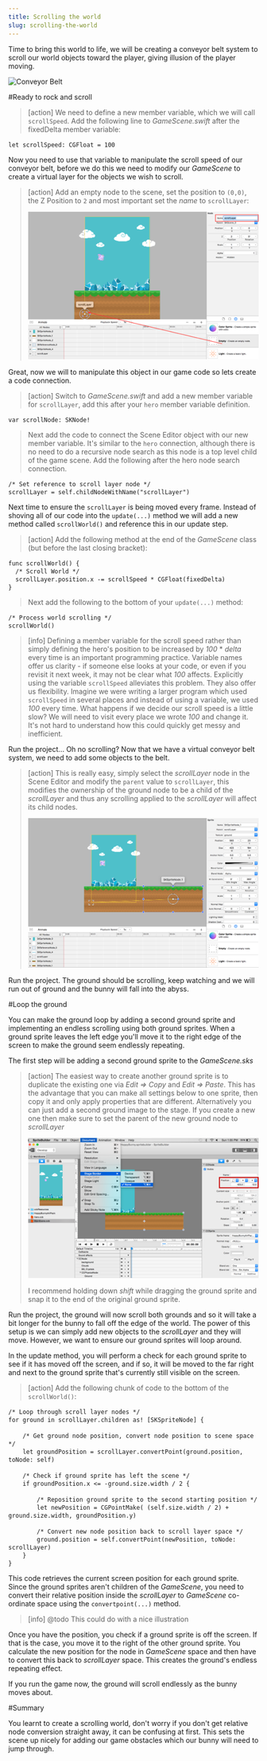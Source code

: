 ```yaml
---
title: Scrolling the world
slug: scrolling-the-world
---
```


Time to bring this world to life, we will be creating a conveyor belt system to scroll our world objects toward the player, giving
illusion of the player moving.

![Conveyor Belt](https://media.giphy.com/media/WFkbyRl2Ke1oY/giphy.gif)

#Ready to rock and scroll

> [action]
> We need to define a new member variable, which we will call `scrollSpeed`. Add the following line to *GameScene.swift* after the fixedDelta member variable:
>
```
let scrollSpeed: CGFloat = 100
```
>

Now you need to use that variable to manipulate the scroll speed of our conveyor belt, before we do this we need
to modify our *GameScene* to create a virtual layer for the objects we wish to scroll.  

> [action]
> Add an empty node to the scene, set the position to `(0,0)`, the Z Position to `2` and most important set the *name*
> to `scrollLayer`:
>
> ![Add empty node](../Tutorial-Images/xcode_add_empty_node_scroll.png)
>

Great, now we will to manipulate this object in our game code so lets create a code connection.

> [action]
> Switch to *GameScene.swift* and add a new member variable for `scrollLayer`, add this after your `hero` member variable definition.
>
```
var scrollNode: SKNode!
```
> Next add the code to connect the Scene Editor object with our new member variable.  It's similar to the `hero` connection, although there is no need to do a recursive node search as this node is a top level child of the game scene.
> Add the following after the hero node search connection.
>
```
/* Set reference to scroll layer node */
scrollLayer = self.childNodeWithName("scrollLayer")
```
>

Next time to ensure the `scrollLayer` is being moved every frame. Instead of shoving all of our code into the `update(...)` method
we will add a new method called `scrollWorld()` and reference this in our update step.

> [action]
> Add the following method at the end of the *GameScene* class (but before the last closing bracket):
>
```
func scrollWorld() {
  /* Scroll World */
  scrollLayer.position.x -= scrollSpeed * CGFloat(fixedDelta)
}
```
>
> Next add the following to the bottom of your `update(...)` method:
>
```
/* Process world scrolling */
scrollWorld()
```
>

<!-- -->

> [info]
> Defining a member variable for the scroll speed rather than simply defining the hero's position to be increased by *100* * *delta* every time is an important programming practice. Variable names offer us clarity - if someone else looks at your code, or even if you revisit it next week, it may not be clear what *100* affects. Explicitly using the variable `scrollSpeed` alleviates this problem. They also offer us flexibility. Imagine we were writing a larger program which used `scrollSpeed` in several places and instead of using a variable, we used *100* every time. What happens if we decide our scroll speed is a little slow? We will need to visit every place we wrote *100* and change it. It's not hard to understand how this could quickly get messy and inefficient.
>

Run the project... Oh no scrolling? Now that we have a virtual conveyor belt system, we need to add some objects to the belt.

> [action]
> This is really easy, simply select the *scrollLayer* node in the Scene Editor and modify the `parent` value to `scrollLayer`, this modifies the ownership of the ground node to be a child of the *scrollLayer* and thus any scrolling applied to the *scrollLayer* will affect its child nodes.
>
> ![Modify sprite parent](../Tutorial-Images/xcode_spritekit_add_more_ground.png)
>

Run the project. The ground should be scrolling, keep watching and we will run out of ground and the bunny will fall into the abyss.

#Loop the ground

You can make the ground loop by adding a second ground sprite and implementing an endless scrolling using both ground sprites. When a ground sprite leaves the left edge you'll move it to the right edge of the screen to make the ground seem endlessly repeating.

The first step will be adding a second ground sprite to the *GameScene.sks*

> [action]
> The easiest way to create another ground sprite is to duplicate the existing one via *Edit => Copy* and *Edit => Paste*. This has the advantage that you can make all settings below to one sprite, then copy it and only apply properties that are different. Alternatively you can just add a second ground image to the stage. If you create a new one then make sure to set the parent of the new ground node to *scrollLayer*
>
> ![Adding a second ground image](../Tutorial-Images/SpriteBuilder_documentBorder.png)
>
> I recommend holding down *shift* while dragging the ground sprite and snap it to the end of the original ground sprite.
>

Run the project, the ground will now scroll both grounds and so it will take a bit longer for the bunny to fall off the edge of the world.
The power of this setup is we can simply add new objects to the *scrollLayer* and they will move.  However, we want to ensure our ground sprites will loop around.

In the update method, you will perform a check for each ground sprite to see if it has moved off the screen, and if so, it will be moved to the far right and next to the ground sprite that's currently still visible on the screen.

> [action]
> Add the following chunk of code to the bottom of the `scrollWorld()`:
```
/* Loop through scroll layer nodes */
for ground in scrollLayer.children as! [SKSpriteNode] {

    /* Get ground node position, convert node position to scene space */
    let groundPosition = scrollLayer.convertPoint(ground.position, toNode: self)

    /* Check if ground sprite has left the scene */
    if groundPosition.x <= -ground.size.width / 2 {

        /* Reposition ground sprite to the second starting position */
        let newPosition = CGPointMake( (self.size.width / 2) + ground.size.width, groundPosition.y)

        /* Convert new node position back to scroll layer space */
        ground.position = self.convertPoint(newPosition, toNode: scrollLayer)
    }
}
```
>

This code retrieves the current screen position for each ground sprite. Since the ground sprites aren't children of the *GameScene*, you need to convert their relative position inside the *scrollLayer* to *GameScene* co-ordinate space using the `convertpoint(...)` method.

> [info]
> @todo This could do with a nice illustration

Once you have the position, you check if a ground sprite is off the screen. If that is the case, you move it to the right of the other ground sprite. You calculate the new position for the node in *GameScene* space and then have to convert this back to *scrollLayer* space.
This creates the ground's endless repeating effect.

If you run the game now, the ground will scroll endlessly as the bunny moves about.

#Summary

You learnt to create a scrolling world, don't worry if you don't get relative node conversion straight away, it can be confusing at first.
This sets the scene up nicely for adding our game obstacles which our bunny will need to jump through.  
